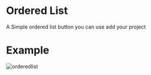 # Ordered List
A Simple ordered list button you can use add your project

# Example
![orderedlist](https://github.com/rifqanzalbina/animationwebcollection/assets/124742008/03bfe05d-a8ae-401f-bae4-1b62a37c39f4)
